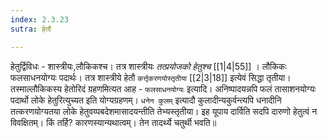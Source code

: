 ```yaml
---
index: 2.3.23
sutra: हेतौ

---
```

   हेतुर्द्विविधः -  शास्त्रीयः,लौकिकश्च। तत्र शास्त्रीयः _तत्प्रयोजको हेतुश्च_ [[1|4|55]] । लौकिकः फलसाधनयोग्यः पदार्थः। तत्र शास्त्रीये हेतौ `कर्त्तृकरणयोस्तृतीया`  [[2|3|18]]  इत्येवं सिद्धा तृतीया। तस्माल्लौकिकस्य हेतोरिदं ग्रहणमित्यत आह -  `फलसाधनयोग्यः` इत्यादि। अनिष्पादयन्नपि फलं तासाशनयोग्यः पदार्थो लोके हेतुरित्युच्यत इति योग्यग्रहणम्। `धनेन कुलम्` इत्यादौ कुलादीन्यकुर्वन्त्यपि धनादीनि तत्करणयोग्यतया लोके हेतुवय्पबदेशमासादयन्तीति तेभ्यस्तृतीया। इह यूपाय दार्विति सदपि दारुणो हेतुत्वं न विवक्षितम्। किं तर्हि? कारणस्यान्यथात्वम्। तेन तादर्थ्ये चतुर्थी भवति॥